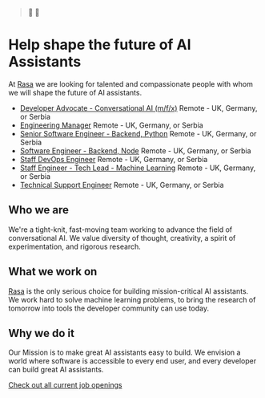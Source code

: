 > :robot: :speech_balloon:

# Help shape the future of AI Assistants

At [Rasa](https://rasa.com/) we are looking for talented and compassionate people with whom we will shape the future of AI assistants.


* [Developer Advocate - Conversational AI (m/f/x)](https://boards.greenhouse.io/rasa/jobs/4421201002?gh_src=d50afd4f2us "Developer Advocate - Conversational AI (m/f/x)") Remote - UK, Germany, or Serbia
* [Engineering Manager](https://boards.greenhouse.io/rasa/jobs/5478065002?gh_src=d50afd4f2us "Engineering Manager") Remote - UK, Germany, or Serbia
* [Senior Software Engineer - Backend, Python](https://boards.greenhouse.io/rasa/jobs/4337397002?gh_src=d50afd4f2us "Senior Software Engineer - Backend, Python") Remote - UK, Germany, or Serbia
* [Software Engineer - Backend, Node](https://boards.greenhouse.io/rasa/jobs/6267569002?gh_src=d50afd4f2us "Software Engineer - Backend, Node") Remote - UK, Germany, or Serbia
* [Staff DevOps Engineer](https://boards.greenhouse.io/rasa/jobs/5069986002?gh_src=d50afd4f2us "Staff DevOps Engineer") Remote - UK, Germany, or Serbia
* [Staff Engineer - Tech Lead - Machine Learning](https://boards.greenhouse.io/rasa/jobs/6200101002?gh_src=d50afd4f2us "Staff Engineer - Tech Lead - Machine Learning") Remote - UK, Germany, or Serbia
* [Technical Support Engineer](https://boards.greenhouse.io/rasa/jobs/5822518002?gh_src=d50afd4f2us "Technical Support Engineer") Remote - UK, Germany, or Serbia

## Who we are

We're a tight-knit, fast-moving team working to advance the field of conversational AI. We value diversity of thought, creativity, a spirit of experimentation, and rigorous research.

## What we work on

[Rasa](https://github.com/rasaHQ/rasa) is the only serious choice for building mission-critical AI assistants. We work hard to solve machine learning problems, to bring the research of tomorrow into tools the developer community can use today.

## Why we do it

Our Mission is to make great AI assistants easy to build. We envision a world where software is accessible to every end user, and every developer can build great AI assistants.

[Check out all current job openings](https://grnh.se/d50afd4f2us)

